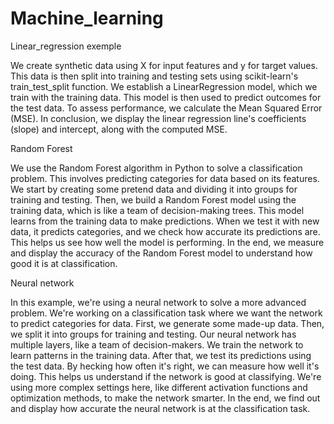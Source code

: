 # Machine_learning

Linear_regression exemple

We create synthetic data using X for input features and y for target values. This data is then split into training
and testing sets using scikit-learn's train_test_split function. We establish a LinearRegression model, which we train
with the training data. This model is then used to predict outcomes for the test data. To assess performance, we calculate 
the Mean Squared Error (MSE). In conclusion, we display the linear regression line's coefficients (slope) and intercept, along with the computed MSE.

Random Forest

We use the Random Forest algorithm in Python to solve a classification problem. This involves predicting categories for data based
on its features. We start by creating some pretend data and dividing it into groups for training and testing. Then, we build a Random 
Forest model using the training data, which is like a team of decision-making trees. This model learns from the training data to make predictions. 
When we test it with new data, it predicts categories, and we check how accurate its predictions are. This helps us see how well the model is performing.
In the end, we measure and display the accuracy of the Random Forest model to understand how good it is at classification.

Neural network

In this example, we're using a neural network to solve a more advanced problem. We're working on a classification task where we want the network to 
predict categories for data. First, we generate some made-up data. Then, we split it into groups for training and testing. Our neural network has multiple layers,
like a team of decision-makers. We train the network to learn patterns in the training data. After that, we test its predictions using the test data. By
hecking how often it's right, we can measure how well it's doing. This helps us understand if the network is good at classifying. We're using more complex 
settings here, like different activation functions and optimization methods, to make the network smarter. In the end, we find out and display how accurate
the neural network is at the classification task.
